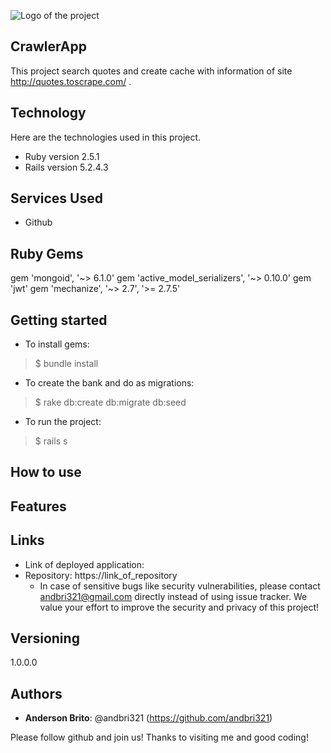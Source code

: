 ![Logo of the project](http://logo_link)
 
## CrawlerApp
 
This project search quotes and create cache with information of site http://quotes.toscrape.com/ .
 
 
## Technology 
 
Here are the technologies used in this project.
 
* Ruby version  2.5.1
* Rails version 5.2.4.3

 
## Services Used
 
* Github
 
 
## Ruby Gems
gem 'mongoid', '~> 6.1.0'
gem 'active_model_serializers', '~> 0.10.0'
gem 'jwt'
gem 'mechanize', '~> 2.7', '>= 2.7.5'
 
## Getting started
 
* To install gems:
>    $ bundle install
* To create the bank and do as migrations:
>    $ rake db:create db:migrate db:seed
* To run the project:
>    $ rails s
 
## How to use
 
 
 
## Features
 
 
 
## Links
 
  - Link of deployed application: 
  - Repository: https://link_of_repository
    - In case of sensitive bugs like security vulnerabilities, please contact
      andbri321@gmail.com directly instead of using issue tracker. We value your effort
      to improve the security and privacy of this project!
 
 
## Versioning
 
1.0.0.0
 
 
## Authors
 
* **Anderson Brito**: @andbri321 (https://github.com/andbri321)
 
 
Please follow github and join us!
Thanks to visiting me and good coding!